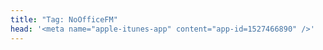 ```yaml
---
title: "Tag: NoOfficeFM"
head: '<meta name="apple-itunes-app" content="app-id=1527466890" />'
---
```

